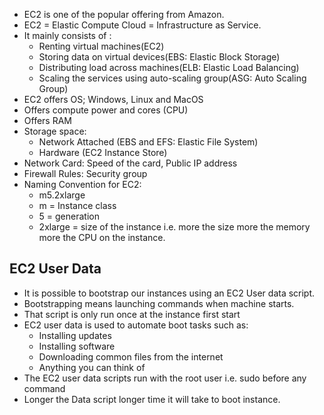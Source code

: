 
-  EC2 is one of the popular offering from Amazon.
-  EC2 = Elastic Compute Cloud = Infrastructure as Service.
-  It mainly consists of :
	- Renting virtual machines(EC2)
	- Storing data on virtual devices(EBS: Elastic Block Storage)
	- Distributing load across machines(ELB: Elastic Load Balancing)
	- Scaling the services using auto-scaling group(ASG: Auto Scaling Group)
- EC2 offers OS; Windows, Linux and MacOS
- Offers compute power and cores (CPU)
- Offers RAM
- Storage space:
	- Network Attached (EBS and EFS: Elastic File System)
	- Hardware (EC2 Instance Store)
- Network Card: Speed of the card, Public IP address
- Firewall Rules: Security group
- Naming Convention for EC2:
	- m5.2xlarge
	- m = Instance class
	- 5 = generation
	- 2xlarge = size of the instance i.e. more the size more the memory more the CPU on the instance.


## EC2 User Data

- It is possible to bootstrap our instances using an EC2 User data script.
- Bootstrapping means launching commands when machine starts.
- That script is only run once at the instance first start
- EC2 user data is used to automate boot tasks such as:
	- Installing updates
	- Installing software
	- Downloading common files from the internet 
	- Anything you can think of
- The EC2 user data scripts run with the root user i.e. sudo before any command
- Longer the Data script longer time it will take to boot instance.
